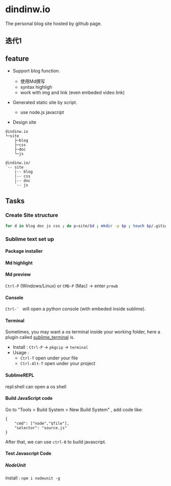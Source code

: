 dindinw.io
==========

The personal blog site hosted by github page.

迭代1
-----

## feature

 - Support blog function.
    - 使用Md撰写
    - syntax highligh
    - work with img and link (even embeded video link)

 - Generated static site by script.
    - use node.js javacript 

 - Design site 

```
dindinw.io
└─site
    ├─blog
    ├─css
    ├─doc
    └─js
```

```
dindinw.io/
`-- site
    |-- blog
    |-- css
    |-- doc
    `-- js
```

Tasks
-----

### Create Site structure

```bash
for d in blog doc js css ; do p=site/$d ; mkdir -p $p ; touch $p/.gitignore ; done
```
### Sublime text set up

#### Package installer 

#### Md highlight

#### Md preview

`Ctrl-P` (Windows/Linux) or `CMD-P` (Mac) -> enter `prewb`

#### Console 

``Ctrl-` `` will open a python console (with embeded inside sublime).


#### Terminal

Sometimes, you may want a os terminal inside your working folder, here a plugin called [sublime_terminal][s_t] is.

- Install : `Ctrl-P` -> `pkgcip` -> `terminal`
- Usage : 
    - `Ctrl-T` open under your file
    - `Ctrl-Alt-T` open under your project 

[s_t]: https://github.com/wbond/sublime_terminal


#### SublimeREPL
repl:shell can open a os shell  

[repl]: https://github.com/wuub/SublimeREPL/

#### Build JavaScript code

Go to "Tools > Build System > New Build System" , add code like:

```
{
	"cmd": ["node","$file"],
	"selector": "source.js"
}
```

After that, we can use `ctrl-B` to build javascript.

#### Test Javascript Code

##### NodeUnit
install : `npm i nodeunit -g`

[nodeunit]:https://github.com/caolan/nodeunit


